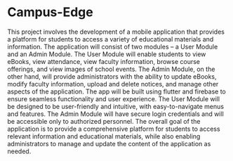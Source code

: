 # Campus-Edge

This project involves the development of a mobile application that provides a platform for students to access a variety of educational materials and information. The application will consist of two modules – a User Module and an Admin Module. The User Module will enable students to view eBooks, view attendance, view faculty information, browse course offerings, and view images of school events. The Admin Module, on the other hand, will provide administrators with the ability to update eBooks, modify faculty information, upload and delete notices, and manage other aspects of the application. The app will be built using flutter and firebase to ensure seamless functionality and user experience. The User Module will be designed to be user-friendly and intuitive, with easy-to-navigate menus and features. The Admin Module will have secure login credentials and will be accessible only to authorized personnel. The overall goal of the application is to provide a comprehensive platform for students to access relevant information and educational materials, while also enabling administrators to manage and update the content of the application as needed. 
